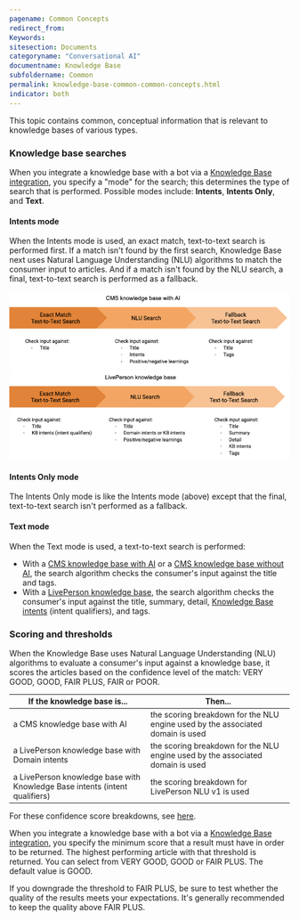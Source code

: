 ```yaml
---
pagename: Common Concepts
redirect_from:
Keywords:
sitesection: Documents
categoryname: "Conversational AI"
documentname: Knowledge Base
subfoldername: Common
permalink: knowledge-base-common-common-concepts.html
indicator: both
---
```


This topic contains common, conceptual information that is relevant to knowledge bases of various types.

### Knowledge base searches

When you integrate a knowledge base with a bot via a [Knowledge Base integration](conversation-builder-integrations-knowledge-base-integrations.html), you specify a "mode" for the search; this determines the type of search that is performed. Possible modes include: **Intents**, **Intents Only**, and **Text**.

#### Intents mode

When the Intents mode is used, an exact match, text-to-text search is performed first. If a match isn't found by the first search, Knowledge Base next uses Natural Language Understanding (NLU) algorithms to match the consumer input to articles. And if a match isn't found by the NLU search, a final, text-to-text search is performed as a fallback.

<img style="width:750px" src="img/ConvoBuilder/kb_search_modes_cms.png">
<img style="width:750px" src="img/ConvoBuilder/kb_search_modes_lp.png">

#### Intents Only mode

The Intents Only mode is like the Intents mode (above) except that the final, text-to-text search isn't performed as a fallback.

#### Text mode

When the Text mode is used, a text-to-text search is performed:

* With a [CMS knowledge base with AI](knowledge-base-cms-knowledge-bases-cms-kbs-with-liveperson-ai.html) or a [CMS knowledge base without AI](knowledge-base-cms-knowledge-bases-cms-kbs-without-liveperson-ai.html), the search algorithm checks the consumer's input against the title and tags.
* With a [LivePerson knowledge base](knowledge-base-liveperson-knowledge-bases-introduction.html), the search algorithm checks the consumer's input against the title, summary, detail, [Knowledge Base intents](knowledge-base-liveperson-knowledge-bases-introduction.html#knowlege-base-intents-versus-domain-intents) (intent qualifiers), and tags.

### Scoring and thresholds

When the Knowledge Base uses Natural Language Understanding (NLU) algorithms to evaluate a consumer's input against a knowledge base, it scores the articles based on the confidence level of the match: VERY GOOD, GOOD, FAIR PLUS, FAIR or POOR. 

| If the knowledge base is... | Then... |
| --- | --- |
| a CMS knowledge base with AI | the scoring breakdown for the NLU engine used by the associated domain is used |
| a LivePerson knowledge base with Domain intents | the scoring breakdown for the NLU engine used by the associated domain is used |
| a LivePerson knowledge base with Knowledge Base intents (intent qualifiers) | the scoring breakdown for LivePerson NLU v1 is used |

For these confidence score breakdowns, see [here](intent-builder-intents.html#what-is-the-intent-scorethreshold).

When you integrate a knowledge base with a bot via a [Knowledge Base integration](conversation-builder-integrations-knowledge-base-integrations.html), you specify the minimum score that a result must have in order to be returned. The highest performing article with that threshold is returned. You can select from VERY GOOD, GOOD or FAIR PLUS. The default value is GOOD.

If you downgrade the threshold to FAIR PLUS, be sure to test whether the quality of the results meets your expectations. It's generally recommended to keep the quality above FAIR PLUS.
